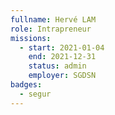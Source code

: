 ```yaml
---
fullname: Hervé LAM
role: Intrapreneur
missions:
  - start: 2021-01-04
    end: 2021-12-31
    status: admin
    employer: SGDSN
badges:
  - segur
---
```


